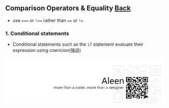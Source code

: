## Comparison Operators & Equality [**Back**](./../README.md)

- use `===` or `!==` rather than `==` or `!=`

### 1. Conditional statements

-  Conditional statements such as the `if` statement evaluate their expression using coericion(強迫)

<a href="http://aleen42.github.io/" target="_blank" ><img src="./../pic/tail.gif"></a>